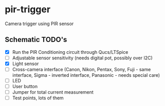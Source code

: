 # pir-trigger
Camera trigger using PIR sensor

## Schematic TODO's
- [x] Run the PIR Conditioning circuit through Qucs/LTSpice
- [ ] Adjustable sensor sensitivity (needs digital pot, possibly over I2C)
- [x] Light sensor
- [ ] Cross-camera interface (Canon, Nikon, Pentax, Sony, Fuji - same interface, Sigma - inverted interface, Panasonic - needs special care)
- [ ] LED
- [ ] User button
- [ ] Jumper for total current measurement
- [ ] Test points, lots of them
